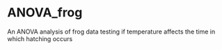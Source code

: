 # ANOVA_frog
An ANOVA analysis of frog data testing if temperature affects the time in which hatching occurs 
